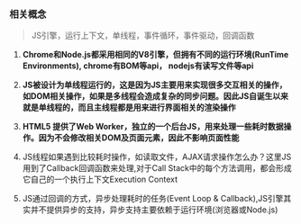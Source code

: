 ### 相关概念

> JS引擎，运行上下文，单线程，事件循环，事件驱动，回调函数



1. **Chrome和Node.js都采用相同的V8引擎，但拥有不同的运行环境(RunTime Environments), chrome有BOM等api， nodejs有读写文件等api**

2. **JS被设计为单线程运行的，这是因为JS主要用来实现很多交互相关的操作，如DOM相关操作，如果是多线程会造成复杂的同步问题。因此JS自诞生以来就是单线程的，而且主线程都是用来进行界面相关的渲染操作**
3. **HTML5 提供了Web Worker，独立的一个后台JS，用来处理一些耗时数据操作。因为不会修改相关DOM及页面元素，因此不影响页面性能**
4. JS线程如果遇到比较耗时操作，如读取文件，AJAX请求操作怎么办？这里JS用到了Callback回调函数来处理,对于Call Stack中的每个方法调用，都会形成它自己的一个执行上下文Execution Context
5. JS通过回调的方式，异步处理耗时的任务(Event Loop & Callback),JS引擎其实并不提供异步的支持，异步支持主要依赖于运行环境(浏览器或Node.js)